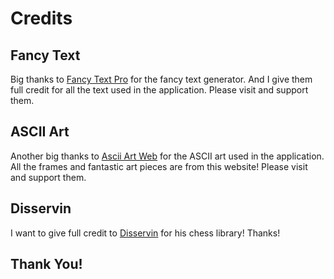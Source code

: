 # Credits

## Fancy Text
Big thanks to [Fancy Text Pro](https://www.fancytextpro.com/BigTextGenerator/Varsity) for the fancy text generator. And I give them full credit for all the text used in the application. Please visit and support them.

## ASCII Art
Another big thanks to [Ascii Art Web](https://www.asciiart.eu) for the ASCII art used in the application. All the frames and fantastic art pieces are from this website! Please visit and support them.

## Disservin

I want to give full credit to [Disservin](https://github.com/Disservin/chess-library) for his chess library! Thanks!

## Thank You!
